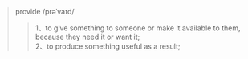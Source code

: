 > provide /prəˈvaɪd/  
>> 1、to give something to someone or make it available to them, because they need it or want it;   
>> 2、to produce something useful as a result;  




